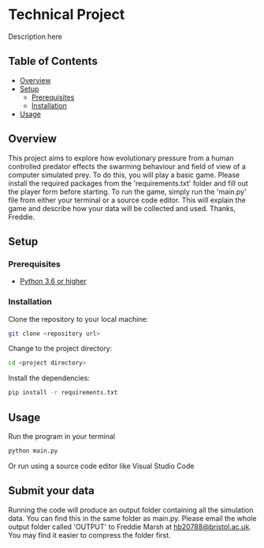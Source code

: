 #  Technical Project 
Description here


## Table of Contents
- [Overview](#overview)
- [Setup](#setup)
  - [Prerequisites](#prerequisites)
  - [Installation](#installation)
- [Usage](#usage)
## Overview

This project aims to explore how evolutionary pressure from a human controlled predator effects the swarming behaviour and field of view of a computer simulated prey. To do this, you will play a basic game. Please install the required packages from the 'requirements.txt' folder and fill out the player form before starting. To run the game, simply run the 'main.py' file from either your terminal or a source code editor. This will explain the game and describe how your data will be collected and used. Thanks, Freddie.

## Setup
### Prerequisites
- [Python 3.6 or higher](https://www.python.org/downloads/)
### Installation
Clone the repository to your local machine:
```bash
git clone <repository url>
```
Change to the project directory:
```bash
cd <project directory>
```
Install the dependencies:
```bash
pip install -r requirements.txt
```
## Usage

Run the program in your terminal
```bash
python main.py
```
Or run using a source code editor like Visual Studio Code

## Submit your data
Running the code will produce an output folder containing all the simulation data. You can find this in the same folder as main.py.
Please email the whole output folder called 'OUTPUT' to Freddie Marsh at hb20788@bristol.ac.uk. You may find it easier to compress the folder first.


